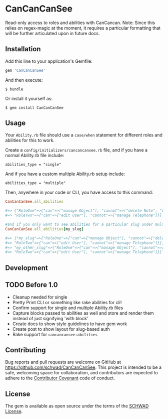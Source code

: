 # CanCanCanSee

Read-only access to roles and abilities with CanCancan. Note: Since this relies on regex-magic at the moment, it requires a particular formatting that will be further articulated upon in future docs.

## Installation

Add this line to your application's Gemfile:

```ruby
gem 'CanCanCanSee'
```

And then execute:

    $ bundle

Or install it yourself as:

    $ gem install CanCanCanSee

## Usage

Your `Ability.rb` file should use a `case/when` statement for different roles and abilities for this to work.

Create a `config/initializers/cancancansee.rb` file, and if you have a normal Ability.rb file include:

`abilities_type = "single"`

And if you have a custom multiple Ability.rb setup include:

`abilities_type = "multiple"`

Then, anywhere in your code or CLI, you have access to this command:

```ruby
CanCanCanSee.all_abilities

#=> {"RoleOne"=>{"can"=>["manage Object"], "cannot"=>["delete Note", "edit Thing"},
#=> "RoleTwo"=>{"can"=>["edit User"], "cannot"=>["manage Telephone"]}}

#and if you only want to see abilities for a particular slug under multiple....
CanCanCanSee.all_abilities[my_slug]

#=> {"my_slug"=>{"RoleOne"=>{"can"=>["manage Object"], "cannot"=>["delete Note", "edit Thing"},
#=> "RoleTwo"=>{"can"=>["edit User"], "cannot"=>["manage Telephone"]}},
#=> "my_other_slug"=>{"RoleOne"=>{"can"=>["manage Object"], "cannot"=>["delete Note", "edit Thing"},
#=> "RoleTwo"=>{"can"=>["edit User"], "cannot"=>["manage Telephone"]}}
```

## Development

## TODO Before 1.0

* Cleanup needed for single
* Pretty Print CLI or something like rake abilities for cli!
* Confirm support for single and multiple Ability.rb files
* Capture blocks passed to abilities as well and store and render them instead of just signifying 'with block'
* Create docs to show style guidelines to have gem work
* Create post to show layout for slug-based auth
* Rake support for `cancancansee:abilities`

## Contributing

Bug reports and pull requests are welcome on GitHub at https://github.com/schwad/CanCanCanSee. This project is intended to be a safe, welcoming space for collaboration, and contributors are expected to adhere to the [Contributor Covenant](http://contributor-covenant.org) code of conduct.


## License

The gem is available as open source under the terms of the [SCHWAD License](https://github.com/schwad/cancancansee/LICENSE.txt).
